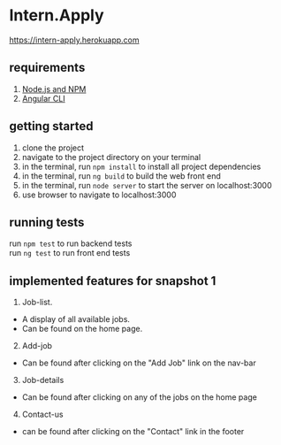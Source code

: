 # Intern.Apply

https://intern-apply.herokuapp.com

## requirements

1. [Node.js and NPM](https://nodejs.org/en/)
2. [Angular CLI](https://cli.angular.io/)

## getting started

1. clone the project
2. navigate to the project directory on your terminal
3. in the terminal, run `npm install` to install all project dependencies
4. in the terminal, run `ng build` to build the web front end
5. in the terminal, run `node server` to start the server on localhost:3000
6. use browser to navigate to localhost:3000

## running tests

run `npm test` to run backend tests  
run `ng test` to run front end tests

## implemented features for snapshot 1

1. Job-list. 
 * A display of all available jobs. 
 * Can be found on the home page.
2. Add-job
 * Can be found after clicking on the "Add Job" link on the nav-bar
3. Job-details
 * Can be found after clicking on any of the jobs on the home page
4. Contact-us
 * can be found after clicking on the "Contact" link in the footer

